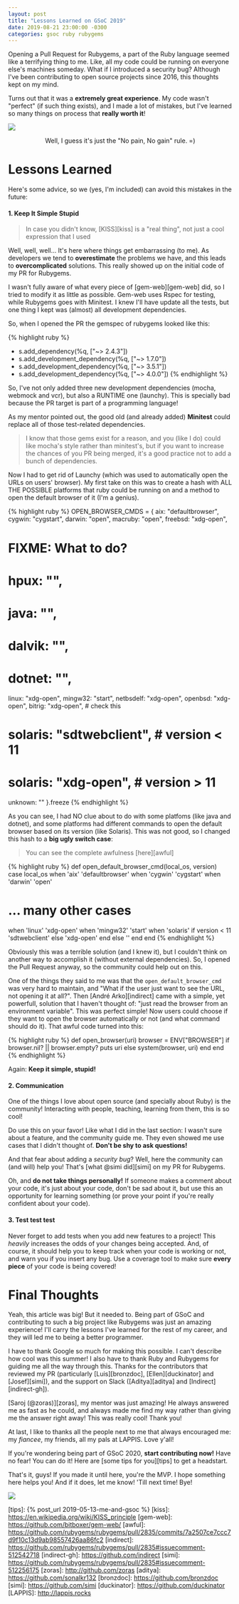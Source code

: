 ```yaml
---
layout: post
title: "Lessons Learned on GSoC 2019"
date: 2019-08-21 23:00:00 -0300
categories: gsoc ruby rubygems
---
```


Opening a Pull Request for Rubygems, a part of the Ruby language seemed like a terrifying thing to me. Like, all my code could be running on everyone else's machines someday. What if I introduced a security bug? Although I've been contributing to open source projects since 2016, this thoughts kept on my mind.

Turns out that it was a **extremely great experience**. My code wasn't "perfect" (if such thing exists), and I made a lot of mistakes, but I've learned so many things on process that **really worth it**!

<img style="display: block; margin: 0 auto;" src="/img/no-pain-no-gain.gif">
<p style="text-align: center;">Well, I guess it's just the "No pain, No gain" rule. =)</p>

# Lessons Learned
Here's some advice, so we (yes, I'm included) can avoid this mistakes in the future:

#### 1. Keep It Simple Stupid
> In case you didn't know, [KISS][kiss] is a "real thing", not just a cool expression that I used

Well, well, well... It's here where things get embarrassing (to me). As developers we tend to **overestimate** the problems we have, and this leads to **overcomplicated** solutions. This really showed up on the initial code of my PR for Rubygems.

I wasn't fully aware of what every piece of [gem-web][gem-web] did, so I tried to modify it as little as possible. Gem-web uses Rspec for testing, while Rubygems goes with Minitest. I knew I'll have update all the tests, but one thing I kept was (almost) all development dependencies.

So, when I opened the PR the gemspec of rubygems looked like this:

{% highlight ruby %}
+ s.add_dependency(%q<launchy>, ["~> 2.4.3"])
+ s.add_development_dependency(%q<mocha>, ["~> 1.7.0"])
+ s.add_development_dependency(%q<webmock>, ["~> 3.5.1"])
+ s.add_development_dependency(%q<vcr>, ["~> 4.0.0"])
{% endhighlight %}

So, I've not only added three new development dependencies (mocha, webmock and vcr), but also a RUNTIME one (launchy). This is specially bad because the PR target is part of a programming language!

As my mentor pointed out, the good old (and already added) **Minitest** could replace all of those test-related dependencies.

> I know that those gems exist for a reason, and you (like I do) could like mocha's style rather than minitest's, but if you want to increase the chances of you PR being merged, it's a good practice not to add a bunch of dependencies.

Now I had to get rid of Launchy (which was used to automatically open the URLs on users' browser). My first take on this was to create a hash with ALL THE POSSIBLE platforms that ruby could be running on and a method to open the default browser of it (I'm a genius).

{% highlight ruby %}
OPEN_BROWSER_CMDS = {
  aix: "defaultbrowser",
  cygwin: "cygstart",
  darwin: "open",
  macruby: "open",
  freebsd: "xdg-open",
  # FIXME: What to do?
  # hpux: "",
  # java: "",
  # dalvik: "",
  # dotnet: "",
  linux: "xdg-open",
  mingw32: "start",
  netbsdelf: "xdg-open",
  openbsd: "xdg-open",
  bitrig: "xdg-open", # check this
  # solaris: "sdtwebclient", # version < 11
  # solaris: "xdg-open", # version > 11
  unknown: ""
}.freeze
{% endhighlight %}

As you can see, I had NO clue about to do with some platfoms (like java and dotnet), and some platforms had different commands to open the default browser based on its version (like Solaris). This was not good, so I changed this hash to a **big ugly switch case**:

> You can see the complete awfulness [here][awful]

{% highlight ruby %}
def open_default_browser_cmd(local_os, version)
  case local_os
  when 'aix'
    'defaultbrowser'
  when 'cygwin'
    'cygstart'
  when 'darwin'
    'open'
  # ... many other cases
  when 'linux'
    'xdg-open'
  when 'mingw32'
    'start'
  when 'solaris'
    if version < 11
      'sdtwebclient'
    else
      'xdg-open'
    end
  else
    ''
  end
end
{% endhighlight %}

Obviously this was a terrible solution (and I knew it), but I couldn't think on another way to accomplish it (without external dependencies). So, I opened the Pull Request anyway, so the community could help out on this.

One of the things they said to me was that the `open_default_browser_cmd` was very hard to maintain, and "What if the user just want to see the URL, not opening it at all?". Then [André Arko][indirect] came with a simple, yet powerfull, solution that I haven't thought of: "just read the browser from an environment variable". This was perfect simple! Now users could choose if they want to open the browser automatically or not (and what command should do it). That awful code turned into this:

{% highlight ruby %}
def open_browser(uri)
  browser = ENV["BROWSER"]
  if browser.nil? || browser.empty?
    puts uri
  else
    system(browser, uri)
  end
end
{% endhighlight %}


Again: **Keep it simple, stupid!**

#### 2. Communication
One of the things I love about open source (and specially  about Ruby) is the community! Interacting with people, teaching, learning from them, this is so cool!

Do use this on your favor! Like what I did in the last section: I wasn't sure about a feature, and the community guide me. They even showed me use cases that I didn't thought of. **Don't be shy to ask questions!**

And that fear about adding a _security bug_? Well, here the community can (and will) help you! That's [what @simi did][simi] on my PR for Rubygems.

Oh, and **do not take things personally!** If someone makes a comment about your code, it's just about your code, don't be sad about it, but use this an opportunity for learning something (or prove your point if you're really confident about your code).

#### 3. Test test test
Never forget to add tests when you add new features to a project! This *heavily* increases the odds of your changes being accepted. And, of course, it should help you to keep track when your code is working or not, and warn you if you insert any bug. Use a coverage tool to make sure **every piece** of your code is being covered!

# Final Thoughts
Yeah, this article was big! But it needed to. Being part of GSoC and contributing to such a big project like Rubygems was just an amazing experience! I'll carry the lessons I've learned for the rest of my career, and they will led me to being a better programmer.

I have to thank Google so much for making this possible. I can't describe how cool was this summer! I also have to thank Ruby and Rubygems for guiding me all the way through this. Thanks for the contributors that reviewed my PR (particularly [Luis][bronzdoc], [Ellen][duckinator] and [Josef][simi]), and the support on Slack ([Aditya][aditya] and [Indirect][indirect-gh]).

[Saroj (@zoras)][zoras], my mentor was just amazing! He always answered me as fast as he could, and always made me find my way rather than giving me the answer right away! This was really cool! Thank you! 

At last, I like to thanks all the people next to me that always encouraged me: my _fiancee_, my friends, all my pals at LAPPIS. Love y'all! 

If you're wondering being part of GSoC 2020, **start contributing now!** Have no fear! You can do it! Here are [some tips for you][tips] to get a headstart.

That's it, guys! If you made it until here, you're the MVP. I hope something here helps you! And if it does, let me know! 'Till next time! Bye!

<img style="display: block; margin: 0 auto;" src="/img/thanks.gif">


[tips]: {% post_url 2019-05-13-me-and-gsoc %}
[kiss]: https://en.wikipedia.org/wiki/KISS_principle
[gem-web]: https://github.com/bitboxer/gem-web/
[awful]: https://github.com/rubygems/rubygems/pull/2835/commits/7a2507ce7ccc7d9f10c13d9ab98557426aa86fc2
[indirect]: https://github.com/rubygems/rubygems/pull/2835#issuecomment-512542718
[indirect-gh]: https://github.com/indirect
[simi]: https://github.com/rubygems/rubygems/pull/2835#issuecomment-512256175
[zoras]: http://github.com/zoras
[aditya]: https://github.com/sonalkr132
[bronzdoc]: https://github.com/bronzdoc
[simi]: https://github.com/simi
[duckinator]: https://github.com/duckinator 
[LAPPIS]: http://lappis.rocks